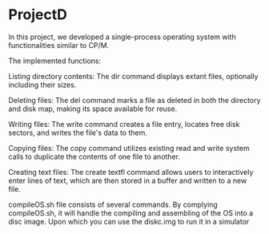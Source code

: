 # ProjectD
In this project, we developed a single-process operating system with functionalities similar to CP/M. 

The implemented functions:

Listing directory contents: The dir command displays extant files, optionally including their sizes.

Deleting files: The del command marks a file as deleted in both the directory and disk map, making its space available for reuse.

Writing files: The write command creates a file entry, locates free disk sectors, and writes the file's data to them.

Copying files: The copy command utilizes existing read and write system calls to duplicate the contents of one file to another.

Creating text files: The create textfl command allows users to interactively enter lines of text, which are then stored in a buffer and written to a new file.

compileOS.sh file consists of several commands. By complying compileOS.sh, it will handle the compiling and assembling of the OS into a disc image. Upon which you can use the diskc.img to run it in a simulator

